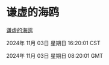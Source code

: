 # 谦虚的海鸥
[谦虚的海鸥](http://219.139.197.74:56308/qxdho/course/base/hotlink/index.php)

2024年 11月 03日 星期日 16:20:01 CST

2024年 11月 03日 星期日 08:20:01 GMT
